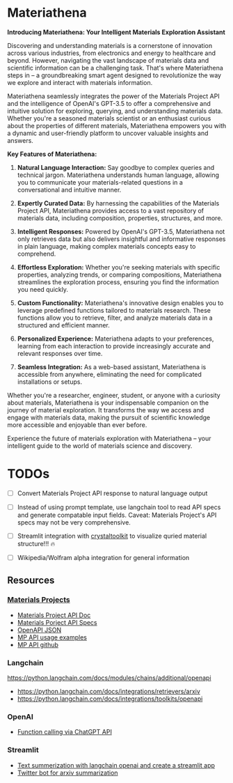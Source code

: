 
# Materiathena

**Introducing Materiathena: Your Intelligent Materials Exploration Assistant**

Discovering and understanding materials is a cornerstone of innovation across various industries, from electronics and energy to healthcare and beyond. However, navigating the vast landscape of materials data and scientific information can be a challenging task. That's where Materiathena steps in – a groundbreaking smart agent designed to revolutionize the way we explore and interact with materials information.

Materiathena seamlessly integrates the power of the Materials Project API and the intelligence of OpenAI's GPT-3.5 to offer a comprehensive and intuitive solution for exploring, querying, and understanding materials data. Whether you're a seasoned materials scientist or an enthusiast curious about the properties of different materials, Materiathena empowers you with a dynamic and user-friendly platform to uncover valuable insights and answers.

**Key Features of Materiathena:**

1. **Natural Language Interaction:** Say goodbye to complex queries and technical jargon. Materiathena understands human language, allowing you to communicate your materials-related questions in a conversational and intuitive manner.

2. **Expertly Curated Data:** By harnessing the capabilities of the Materials Project API, Materiathena provides access to a vast repository of materials data, including composition, properties, structures, and more.

3. **Intelligent Responses:** Powered by OpenAI's GPT-3.5, Materiathena not only retrieves data but also delivers insightful and informative responses in plain language, making complex materials concepts easy to comprehend.

4. **Effortless Exploration:** Whether you're seeking materials with specific properties, analyzing trends, or comparing compositions, Materiathena streamlines the exploration process, ensuring you find the information you need quickly.

5. **Custom Functionality:** Materiathena's innovative design enables you to leverage predefined functions tailored to materials research. These functions allow you to retrieve, filter, and analyze materials data in a structured and efficient manner.

6. **Personalized Experience:** Materiathena adapts to your preferences, learning from each interaction to provide increasingly accurate and relevant responses over time.

7. **Seamless Integration:** As a web-based assistant, Materiathena is accessible from anywhere, eliminating the need for complicated installations or setups.

Whether you're a researcher, engineer, student, or anyone with a curiosity about materials, Materiathena is your indispensable companion on the journey of material exploration. It transforms the way we access and engage with materials data, making the pursuit of scientific knowledge more accessible and enjoyable than ever before.

Experience the future of materials exploration with Materiathena – your intelligent guide to the world of materials science and discovery.


# TODOs

- [ ] Convert Materials Project API response to natural language output
- [ ] Instead of using prompt template, use langchain tool to read API specs and generate compatable input fields. Caveat: Materials Project's API specs may not be very comprehensive.
- [ ] Streamlit integration with [crystaltoolkit](https://docs.crystaltoolkit.org/) to visualize quried material structure!!! :fire:
- [ ] Wikipedia/Wolfram alpha integration for general information


## Resources

### [Materials Projects](https://materialsproject.org/)

- [Materials Project API Doc](https://docs.materialsproject.org/)
- [Materials Porject API Specs](https://api.materialsproject.org/docs)
- [OpenAPI JSON](https://api.materialsproject.org/openapi.json)
- [MP API usage examples](https://docs.materialsproject.org/downloading-data/using-the-api/examples)
- [MP API github](https://github.com/materialsproject/api)

### Langchain

https://python.langchain.com/docs/modules/chains/additional/openapi
- https://python.langchain.com/docs/integrations/retrievers/arxiv
- https://python.langchain.com/docs/integrations/toolkits/openapi

### OpenAI

- [Function calling via ChatGPT API](https://www.youtube.com/watch?v=0-zlUy7VUjg&ab_channel=GregKamradt%28DataIndy%29)

### Streamlit

- [Text summerization with langchain openai and create a 
streamlit app](https://alphasec.io/summarize-text-with-langchain-and-openai/)
- [Twitter bot for arxiv summarization](https://levelup.gitconnected.com/build-a-twitter-bot-for-arxiv-paper-summarization-by-openai-and-langchain-in-10-minutes-e57de6b32e03)

